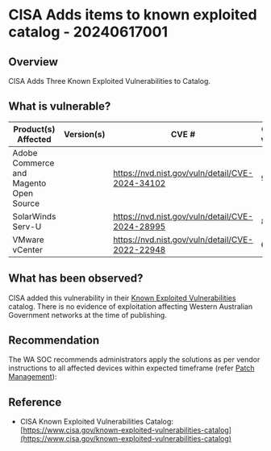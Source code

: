 # CISA Adds items to known exploited catalog - 20240617001

## Overview

CISA Adds Three Known Exploited Vulnerabilities to Catalog.

## What is vulnerable?

| Product(s) Affected | Version(s) | CVE # | CVSS v4/v3 | Severity |
| -- | -- | -- | -- | -- |
| Adobe Commerce and Magento Open Source |  | <https://nvd.nist.gov/vuln/detail/CVE-2024-34102> | 9.8 | Critical |
| SolarWinds Serv-U |  | <https://nvd.nist.gov/vuln/detail/CVE-2024-28995> | 8.6 | High |
| VMware vCenter |  | <https://nvd.nist.gov/vuln/detail/CVE-2022-22948> | 6.5 | Medium |

## What has been observed?

CISA added this vulnerability in their [Known Exploited Vulnerabilities](https://www.cisa.gov/known-exploited-vulnerabilities-catalog) catalog. There is no evidence of exploitation affecting Western Australian Government networks at the time of publishing.


## Recommendation

The WA SOC recommends administrators apply the solutions as per vendor instructions to all affected devices within expected timeframe (refer [Patch Management](../guidelines/patch-management.md)):

## Reference
- CISA Known Exploited Vulnerabilities Catalog:  [https://www.cisa.gov/known-exploited-vulnerabilities-catalog](https://www.cisa.gov/known-exploited-vulnerabilities-catalog)

